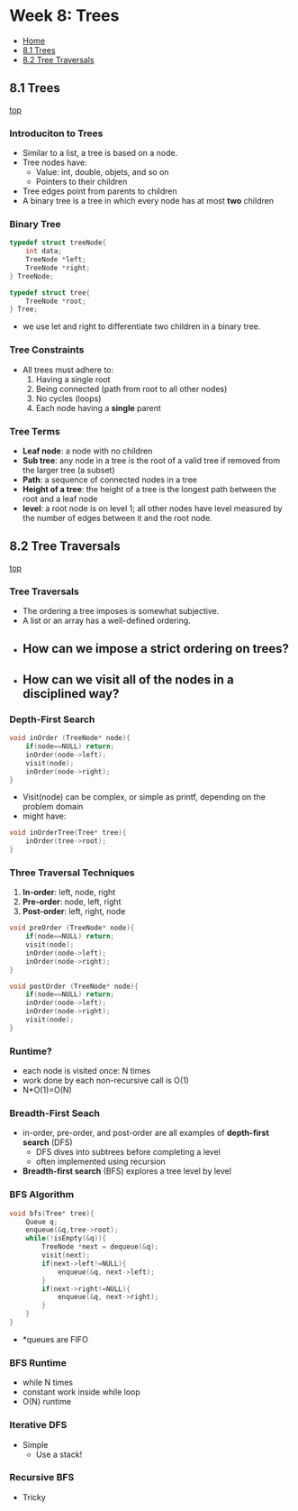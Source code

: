 # Week 8: Trees
- [Home](/README.md#cps-500-programming-and-data-structures)
- [8.1 Trees](#81-Trees)
- [8.2 Tree Traversals](#82-Tree-Traversals)

## 8.1 Trees
[top](#Week-8-Trees)

### Introduciton to Trees
- Similar to a list, a tree is based on a node.
- Tree nodes have:
  - Value: int, double, objets, and so on
  - Pointers to their children
- Tree edges point from parents to children
- A binary tree is a tree in which every node has at most **two** children

### Binary Tree
```C
typedef struct treeNode{
    int data;
    TreeNode *left;
    TreeNode *right;
} TreeNode;

typedef struct tree{
    TreeNode *root;
} Tree;
```
- we use let and right to differentiate two children in a binary tree.

### Tree Constraints
- All trees must adhere to:
  1. Having a single root
  2. Being connected (path from root to all other nodes)
  3. No cycles (loops)
  4. Each node having a **single** parent

### Tree Terms
- **Leaf node**: a node with no children
- **Sub tree**: any node in a tree is the root of a valid tree if removed from the larger tree (a subset)
- **Path**: a sequence of connected nodes in a tree
- **Height of a tree**: the height of a tree is the longest path between the root and a leaf node
- **level**: a root node is on level 1; all other nodes have level measured by the number of edges between it and the root node.

## 8.2 Tree Traversals
[top](#Week-8-Trees)

### Tree Traversals
- The ordering a tree imposes is somewhat subjective.
- A list or an array has a well-defined ordering.
- How can we impose a strict ordering on trees?
  - 
- How can we visit all of the nodes in a disciplined way?
  - 

### Depth-First Search
```C
void inOrder (TreeNode* node){
    if(node==NULL) return;
    inOrder(node->left);
    visit(node);
    inOrder(node->right);
}
```
- Visit(node) can be complex, or simple as printf, depending on the problem domain
- might have:
```C
void inOrderTree(Tree* tree){
    inOrder(tree->root);
}
```

### Three Traversal Techniques
1. **In-order**: left, node, right
2. **Pre-order**: node, left, right
3. **Post-order**: left, right, node
```C
void preOrder (TreeNode* node){
    if(node==NULL) return;
    visit(node);
    inOrder(node->left);
    inOrder(node->right);
}
```

```C
void postOrder (TreeNode* node){
    if(node==NULL) return;
    inOrder(node->left);
    inOrder(node->right);
    visit(node);
}
```

### Runtime?
- each node is visited once: N times
- work done by each non-recursive call is O(1)
- N*O(1)=O(N)

### Breadth-First Seach
- in-order, pre-order, and post-order are all examples of **depth-first search** (DFS)
  - DFS dives into subtrees  before completing a level
  - often implemented using recursion
- **Breadth-first search** (BFS) explores a tree level by level

### BFS Algorithm
```C
void bfs(Tree* tree){
    Queue q;
    enqueue(&q,tree->root);
    while(!isEmpty(&q)){
        TreeNode *next = dequeue(&q);
        visit(next);
        if(next->left!=NULL){
            enqueue(&q, next->left);
        }
        if(next->right!=NULL){
            enqueue(&q, next->right);
        }
    }
}
```
- *queues are FIFO
### BFS Runtime
- while N times
- constant work inside while loop
- O(N) runtime

### Iterative DFS
- Simple
  - Use a stack!

### Recursive BFS
- Tricky